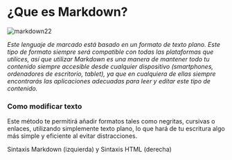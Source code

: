 #                              ¿Que es Markdown?
![markdown22](https://github.com/user-attachments/assets/27f08aff-451d-4d48-9eff-ae2d0a59be9b)

*Este lenguaje de marcado está basado en un formato de texto plano.
Este tipo de formato siempre será compatible con todas las plataformas que utilices, así que utilizar Markdown es una manera de mantener todo tu contenido siempre accesible desde cualquier dispositivo (smartphones, ordenadores de escritorio, tablet), ya que en cualquiera de ellas siempre encontrarás las aplicaciones adecuadas para leer y editar este tipo de contenido.*
### Como modificar texto
Este método te permitirá añadir formatos tales como negritas, cursivas o enlaces, utilizando simplemente texto plano, lo que hará de tu escritura algo más simple y eficiente al evitar distracciones.


Sintaxis Markdown (izquierda) y Sintaxis HTML (derecha)
